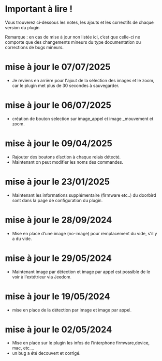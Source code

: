 Important à lire !
===
Vous trouverez ci-dessous les notes, les ajouts et les correctifs de chaque version du plugin

Remarque : en cas de mise à jour non listée ici, c’est que celle-ci ne comporte que des changements mineurs du type documentation ou corrections de bugs mineurs.

mise à jour le 07/07/2025
===
- Je reviens en arrière pour l'ajout de la sélection des images et le zoom, car le plugin met plus de 30 secondes à sauvegarder.

mise à jour le 06/07/2025
===
- création de bouton selection sur image_appel et image _mouvement et zoom.
  
mise à jour le 09/04/2025
===
- Rajouter des boutons d’action à chaque relais détecté.
- Maintenant on peut modifier les noms des commandes.
  
mise à jour le 23/01/2025
===
- Maintenant les informations supplémentaire (firmware etc..) du doorbird sont dans la page de configuration du plugin.
  
mise à jour le 28/09/2024
===
- Mise en place d'une image (no-image) pour remplacement du vide, s'il y a du vide.
  
mise à jour le 29/05/2024
===
- Maintenant image par détection et image par appel est possible de le voir à l'extétrieur via Jeedom.
  
mise à jour le 19/05/2024
===
- mise en place de la détection par image et image par appel.
  
mise à jour le 02/05/2024
===

- Mise en place sur le plugin les infos de l'interphone firmware,device, mac, etc....
- un bug a été decouvert et corrigé.
